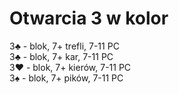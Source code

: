 # Otwarcia 3 w kolor

3&clubs; - blok, 7+ trefli, 7-11 PC  
3&clubs; - blok, 7+ kar, 7-11 PC  
3&hearts; - blok, 7+ kierów, 7-11 PC  
3&spades; - blok, 7+ pików, 7-11 PC  
